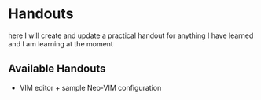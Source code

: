 # Handouts
here I will create and update a practical handout for anything I have learned and I am learning at the moment

## Available Handouts
- VIM editor + sample Neo-VIM configuration
